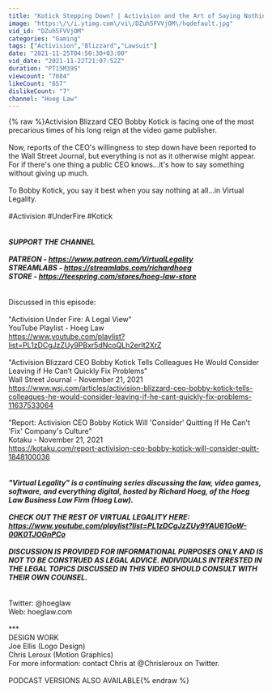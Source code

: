 ```yaml
---
title: "Kotick Stepping Down? | Activision and the Art of Saying Nothing (VL580)"
image: "https:\/\/i.ytimg.com\/vi\/DZuh5FVVjOM\/hqdefault.jpg"
vid_id: "DZuh5FVVjOM"
categories: "Gaming"
tags: ["Activision","Blizzard","Lawsuit"]
date: "2021-11-25T04:50:30+03:00"
vid_date: "2021-11-22T21:07:52Z"
duration: "PT15M39S"
viewcount: "7884"
likeCount: "657"
dislikeCount: "7"
channel: "Hoeg Law"
---
```

{% raw %}Activision Blizzard CEO Bobby Kotick is facing one of the most precarious times of his long reign at the video game publisher.  <br /><br />Now, reports of the CEO's willingness to step down have been reported to the Wall Street Journal, but everything is not as it otherwise might appear.  For if there's one thing a public CEO knows...it's how to say something without giving up much.<br /><br />To Bobby Kotick, you say it best when you say nothing at all...in Virtual Legality.<br /><br />#Activision #UnderFire #Kotick<br /><br />***<br />SUPPORT THE CHANNEL<br /><br />PATREON - <a rel="nofollow" target="blank" href="https://www.patreon.com/VirtualLegality">https://www.patreon.com/VirtualLegality</a><br />STREAMLABS - <a rel="nofollow" target="blank" href="https://streamlabs.com/richardhoeg">https://streamlabs.com/richardhoeg</a> <br />STORE - <a rel="nofollow" target="blank" href="https://teespring.com/stores/hoeg-law-store">https://teespring.com/stores/hoeg-law-store</a><br /><br />***<br />Discussed in this episode:<br /><br />&quot;Activision Under Fire: A Legal View&quot;<br />YouTube Playlist - Hoeg Law<br /><a rel="nofollow" target="blank" href="https://www.youtube.com/playlist?list=PL1zDCgJzZUy9PBxr5dNcoQLh2erIt2XrZ">https://www.youtube.com/playlist?list=PL1zDCgJzZUy9PBxr5dNcoQLh2erIt2XrZ</a><br /><br />&quot;Activision Blizzard CEO Bobby Kotick Tells Colleagues He Would Consider Leaving if He Can’t Quickly Fix Problems&quot;<br />Wall Street Journal - November 21, 2021<br /><a rel="nofollow" target="blank" href="https://www.wsj.com/articles/activision-blizzard-ceo-bobby-kotick-tells-colleagues-he-would-consider-leaving-if-he-cant-quickly-fix-problems-11637533064">https://www.wsj.com/articles/activision-blizzard-ceo-bobby-kotick-tells-colleagues-he-would-consider-leaving-if-he-cant-quickly-fix-problems-11637533064</a><br /><br />&quot;Report: Activision CEO Bobby Kotick Will 'Consider' Quitting If He Can't 'Fix' Company's Culture&quot;<br />Kotaku - November 21, 2021<br /><a rel="nofollow" target="blank" href="https://kotaku.com/report-activision-ceo-bobby-kotick-will-consider-quitt-1848100036">https://kotaku.com/report-activision-ceo-bobby-kotick-will-consider-quitt-1848100036</a><br /><br />***<br />&quot;Virtual Legality&quot; is a continuing series discussing the law, video games, software, and everything digital, hosted by Richard Hoeg, of the Hoeg Law Business Law Firm (Hoeg Law). <br /><br />CHECK OUT THE REST OF VIRTUAL LEGALITY HERE: <br /> <a rel="nofollow" target="blank" href="https://www.youtube.com/playlist?list=PL1zDCgJzZUy9YAU61GoW-00K0TJOGnPCo">https://www.youtube.com/playlist?list=PL1zDCgJzZUy9YAU61GoW-00K0TJOGnPCo</a><br /><br />DISCUSSION IS PROVIDED FOR INFORMATIONAL PURPOSES ONLY AND IS NOT TO BE CONSTRUED AS LEGAL ADVICE.  INDIVIDUALS INTERESTED IN THE LEGAL TOPICS DISCUSSED IN THIS VIDEO SHOULD CONSULT WITH THEIR OWN COUNSEL.<br /><br />***<br />Twitter: @hoeglaw<br />Web: hoeglaw.com<br /><br />***<br />DESIGN WORK<br />Joe Ellis (Logo Design)<br />Chris Leroux (Motion Graphics)<br />For more information: contact Chris at @Chrisleroux on Twitter.<br /><br />PODCAST VERSIONS ALSO AVAILABLE{% endraw %}
